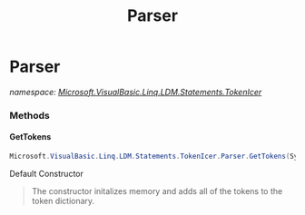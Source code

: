 ﻿---
title: Parser
---

# Parser
_namespace: [Microsoft.VisualBasic.Linq.LDM.Statements.TokenIcer](N-Microsoft.VisualBasic.Linq.LDM.Statements.TokenIcer.html)_





### Methods

#### GetTokens
```csharp
Microsoft.VisualBasic.Linq.LDM.Statements.TokenIcer.Parser.GetTokens(System.String)
```
Default Constructor
> 
>  The constructor initalizes memory and adds all of the tokens to the token dictionary.
>  


